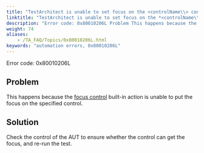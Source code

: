 ```yaml
--- 
title: "TestArchitect is unable to set focus on the <controlName\\> control of type <TAClass\\>, which resides in the <windowName\\> window. Please manually check whether the control accepts focus."
linktitle: "TestArchitect is unable to set focus on the *<controlName\\>* control of type *<TAClass\\>*, which resides in the *<windowName\\>* window. Please manually check whether the control accepts focus."
description: "Error code: 0x80010206L Problem This happens because the focus control built-in action is unable to put the focus on the specified control. Solution Check the control of the AUT to ensure whether the ..."
weight: 74
aliases: 
    - /TA_FAQ/Topics/0x80010206L.html
keywords: "automation errors, 0x80010206L"
---
```


Error code: 0x80010206L

## Problem

This happens because the [focus control](/TA_Automation/Topics/bia_focus_control.html) built-in action is unable to put the focus on the specified control.

## Solution

Check the control of the AUT to ensure whether the control can get the focus, and re-run the test.




